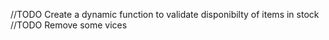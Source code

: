 //TODO Create a dynamic function to validate disponibilty of items in stock
//TODO Remove some vices
